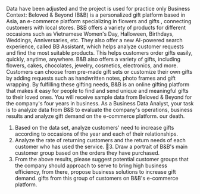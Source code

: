 Data have been adjusted and the project is used for practice only 
Business Context: Beloved & Beyond (B&B) is a personalized gift platform based in Asia, an e-commerce platform specializing in flowers and gifts , connecting customers with local stores. B&B offers a variety of products for different occasions such as Vietnamese Women's Day, Halloween, Birthdays, Weddings, Anniversaries, etc. They also offer a new AI-powered search experience, called BB Assistant, which helps analyze customer requests and find the most suitable products. This helps customers order gifts easily, quickly, anytime, anywhere.
B&B also offers a variety of gifts, including flowers, cakes, chocolates, jewelry, cosmetics, electronics, and more. Customers can choose from pre-made gift sets or customize their own gifts by adding requests such as handwritten notes, photo frames and gift wrapping. By fulfilling these gifting needs, B&B is an online gifting platform that makes it easy for people to find and send unique and meaningful gifts to their loved ones.
You will receive sample data from Beloved & Beyond for the company's four years in business. As a Business Data Analyst, your task is to analyze data from B&B to evaluate the company's operations, business results and analyze gift demand on the e-commerce platform. our death.
1. Based on the data set, analyze customers' need to increase gifts according to occasions of the year and each of their relationships.
2. Analyze the rate of returning customers and the return needs of each customer who has used the service.
3. Draw a portrait of B&B's main customer group based on the orders they have purchased.
4. From the above results, please suggest potential customer groups that the company should approach to serve to bring high business efficiency, from there, propose business solutions to increase gift demand. gifts from this group of customers on B&B's e-commerce platform.
